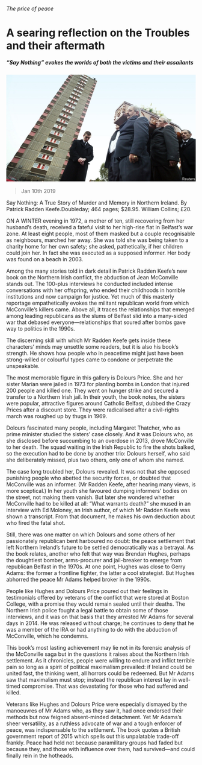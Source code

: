 ###### The price of peace

# A searing reflection on the Troubles and their aftermath 

##### “Say Nothing” evokes the worlds of both the victims and their assailants 

![image](images/20190112_BKP009_0.jpg) 

> Jan 10th 2019 

 

Say Nothing: A True Story of Murder and Memory in Northern Ireland. By Patrick Radden Keefe.Doubleday; 464 pages; $28.95. William Collins; £20.  

ON A WINTER evening in 1972, a mother of ten, still recovering from her husband’s death, received a fateful visit to her high-rise flat in Belfast’s war zone. At least eight people, most of them masked but a couple recognisable as neighbours, marched her away. She was told she was being taken to a charity home for her own safety; she asked, pathetically, if her children could join her. In fact she was executed as a supposed informer. Her body was found on a beach in 2003. 

Among the many stories told in dark detail in Patrick Radden Keefe’s new book on the Northern Irish conflict, the abduction of Jean McConville stands out. The 100-plus interviews he conducted included intense conversations with her offspring, who ended their childhoods in horrible institutions and now campaign for justice. Yet much of this masterly reportage empathetically evokes the militant republican world from which McConville’s killers came. Above all, it traces the relationships that emerged among leading republicans as the slums of Belfast slid into a many-sided war that debased everyone—relationships that soured after bombs gave way to politics in the 1990s. 

The discerning skill with which Mr Radden Keefe gets inside these characters’ minds may unsettle some readers, but it is also his book’s strength. He shows how people who in peacetime might just have been strong-willed or colourful types came to condone or perpetrate the unspeakable. 

The most memorable figure in this gallery is Dolours Price. She and her sister Marian were jailed in 1973 for planting bombs in London that injured 200 people and killed one. They went on hunger strike and secured a transfer to a Northern Irish jail. In their youth, the book notes, the sisters were popular, attractive figures around Catholic Belfast, dubbed the Crazy Prices after a discount store. They were radicalised after a civil-rights march was roughed up by thugs in 1969. 

Dolours fascinated many people, including Margaret Thatcher, who as prime minister studied the sisters’ case closely. And it was Dolours who, as she disclosed before succumbing to an overdose in 2013, drove McConville to her death. The squad waiting in the Irish Republic to fire the shots balked, so the execution had to be done by another trio: Dolours herself, who said she deliberately missed, plus two others, only one of whom she named. 

The case long troubled her, Dolours revealed. It was not that she opposed punishing people who abetted the security forces, or doubted that McConville was an informer. (Mr Radden Keefe, after hearing many views, is more sceptical.) In her youth she favoured dumping informers’ bodies on the street, not making them vanish. But later she wondered whether McConville had to be killed at all: “What warrants death?” she mused in an interview with Ed Moloney, an Irish author, of which Mr Radden Keefe was shown a transcript. From that document, he makes his own deduction about who fired the fatal shot. 

Still, there was one matter on which Dolours and some others of her passionately republican bent harboured no doubt: the peace settlement that left Northern Ireland’s future to be settled democratically was a betrayal. As the book relates, another who felt that way was Brendan Hughes, perhaps the doughtiest bomber, arms-procurer and jail-breaker to emerge from republican Belfast in the 1970s. At one point, Hughes was close to Gerry Adams: the former a frontline fighter, the latter a cool strategist. But Hughes abhorred the peace Mr Adams helped broker in the 1990s. 

People like Hughes and Dolours Price poured out their feelings in testimonials offered by veterans of the conflict that were stored at Boston College, with a promise they would remain sealed until their deaths. The Northern Irish police fought a legal battle to obtain some of those interviews, and it was on that basis that they arrested Mr Adams for several days in 2014. He was released without charge; he continues to deny that he was a member of the IRA or had anything to do with the abduction of McConville, which he condemns. 

This book’s most lasting achievement may lie not in its forensic analysis of the McConville saga but in the questions it raises about the Northern Irish settlement. As it chronicles, people were willing to endure and inflict terrible pain so long as a spirit of political maximalism prevailed: if Ireland could be united fast, the thinking went, all horrors could be redeemed. But Mr Adams saw that maximalism must stop; instead the republican interest lay in well-timed compromise. That was devastating for those who had suffered and killed. 

Veterans like Hughes and Dolours Price were especially dismayed by the manoeuvres of Mr Adams who, as they saw it, had once endorsed their methods but now feigned absent-minded detachment. Yet Mr Adams’s sheer versatility, as a ruthless advocate of war and a tough enforcer of peace, was indispensable to the settlement. The book quotes a British government report of 2015 which spells out this unpalatable trade-off frankly. Peace had held not because paramilitary groups had faded but because they, and those with influence over them, had survived—and could finally rein in the hotheads. 

